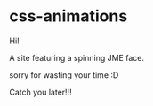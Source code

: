 # css-animations

Hi!

A site featuring a spinning JME face.

sorry for wasting your time :D

Catch you later!!!